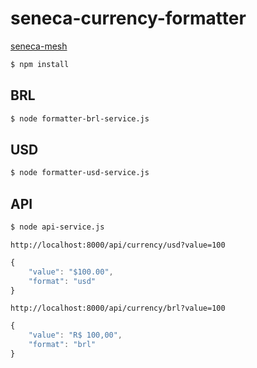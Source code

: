 # seneca-currency-formatter

[seneca-mesh](https://github.com/FernandoCagale/seneca-currency-formatter/tree/mesh)

```sh
$ npm install
```
## BRL

```sh
$ node formatter-brl-service.js
```

## USD

```sh
$ node formatter-usd-service.js
```

## API

```sh
$ node api-service.js
```

`http://localhost:8000/api/currency/usd?value=100`

```javascript
{
    "value": "$100.00",
    "format": "usd"
}
```

`http://localhost:8000/api/currency/brl?value=100`

```javascript
{
    "value": "R$ 100,00",
    "format": "brl"
}
```